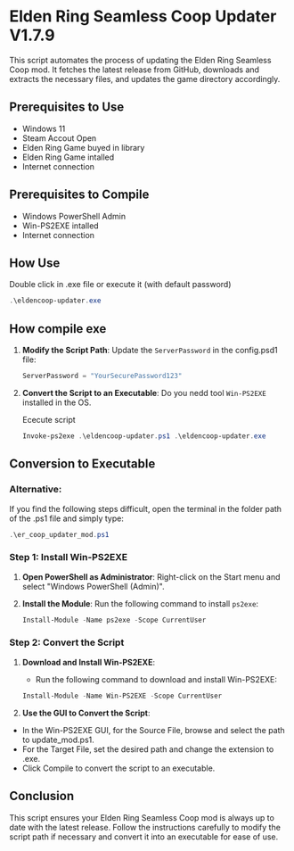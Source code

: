 # Elden Ring Seamless Coop Updater V1.7.9

This script automates the process of updating the Elden Ring Seamless Coop mod. It fetches the latest release from GitHub, downloads and extracts the necessary files, and updates the game directory accordingly.

## Prerequisites to Use

- Windows 11
- Steam Accout Open
- Elden Ring Game buyed in library
- Elden Ring Game intalled
- Internet connection 

## Prerequisites to Compile

- Windows PowerShell Admin
- Win-PS2EXE intalled
- Internet connection

## How Use
   Double click in .exe file or execute it (with default password)
   ```powershell
   .\eldencoop-updater.exe
   ```

## How compile exe

1. **Modify the Script Path**:
   Update the `ServerPassword` in the config.psd1 file:

   ```powershell
   ServerPassword = "YourSecurePassword123"
   ```

2. **Convert the Script to an Executable**:
   Do you nedd tool `Win-PS2EXE` installed in the OS.

   Ececute script
   ```powershell
   Invoke-ps2exe .\eldencoop-updater.ps1 .\eldencoop-updater.exe
   ```

## Conversion to Executable

### Alternative:

 If you find the following steps difficult, open the terminal in the folder path of the .ps1 file and simply type:

   ```powershell
   .\er_coop_updater_mod.ps1
   ```

   
### Step 1: Install Win-PS2EXE

1. **Open PowerShell as Administrator**:
   Right-click on the Start menu and select "Windows PowerShell (Admin)".

2. **Install the Module**:
   Run the following command to install `ps2exe`:

   ```powershell
   Install-Module -Name ps2exe -Scope CurrentUser
   ```

### Step 2: Convert the Script

1. **Download and Install Win-PS2EXE**:

   - Run the following command to download and install Win-PS2EXE:

   ```powershell
   Install-Module -Name Win-PS2EXE -Scope CurrentUser
   ```

2. **Use the GUI to Convert the Script**:

- In the Win-PS2EXE GUI, for the Source File, browse and select the path to update_mod.ps1.
- For the Target File, set the desired path and change the extension to .exe.
- Click Compile to convert the script to an executable.

## Conclusion

This script ensures your Elden Ring Seamless Coop mod is always up to date with the latest release. Follow the instructions carefully to modify the script path if necessary and convert it into an executable for ease of use.